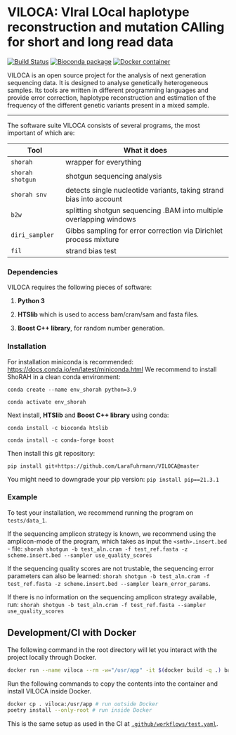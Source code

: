 VILOCA: VIral LOcal haplotype reconstruction and mutation CAlling for short and long read data
===============
[![Build Status](https://travis-ci.org/cbg-ethz/shorah.svg?branch=master)](https://travis-ci.org/cbg-ethz/shorah)
[![Bioconda package](https://img.shields.io/conda/dn/bioconda/shorah.svg?label=Bioconda)](https://bioconda.github.io/recipes/shorah/README.html)
[![Docker container](https://quay.io/repository/biocontainers/shorah/status)](https://quay.io/repository/biocontainers/shorah)


VILOCA is an open source project for the analysis of next generation sequencing
data. It is designed to analyse genetically heterogeneous samples. Its tools
are written in different programming languages and provide error correction,
haplotype reconstruction and estimation of the frequency of the different
genetic variants present in a mixed sample.

---

The software suite VILOCA consists of
several programs, the most important of which are:

| Tool           | What it does                                                        |
| -------------- | ------------------------------------------------------------------- |
| `shorah`       | wrapper for everything                                              |
|`shorah shotgun`| shotgun sequencing analysis                                         |
| `shorah snv`   | detects single nucleotide variants, taking strand bias into account |
| `b2w`          | splitting shotgun sequencing .BAM into multiple overlapping windows |
| `diri_sampler` | Gibbs sampling for error correction via Dirichlet process mixture   |
| `fil`          | strand bias test                                                    |

### Dependencies
VILOCA requires the following pieces of software:

1. **Python 3**

2. **HTSlib** which is used to access bam/cram/sam and fasta files.

3. **Boost C++ library**, for random number generation.

### Installation
For installation miniconda is recommended: https://docs.conda.io/en/latest/miniconda.html
We recommend to install ShoRAH in a clean conda environment:

`conda create --name env_shorah python=3.9`

`conda activate env_shorah`

Next install, **HTSlib** and **Boost C++ library** using conda:

`conda install -c bioconda htslib`

`conda install -c conda-forge boost`

Then install this git repository:

`pip install git+https://github.com/LaraFuhrmann/VILOCA@master`

You might need to downgrade your pip version:
`pip install pip==21.3.1`

### Example
To test your installation, we recommend running the program on `tests/data_1`.

If the sequencing amplicon strategy is known, we recommend using the amplicon-mode of the program, which takes as input the `<smth>.insert.bed` - file:
`shorah shotgun -b test_aln.cram -f test_ref.fasta -z scheme.insert.bed --sampler use_quality_scores`

If the sequencing quality scores are not trustable, the sequencing error parameters can also be learned:
`shorah shotgun -b test_aln.cram -f test_ref.fasta -z scheme.insert.bed --sampler learn_error_params`.

If there is no information on the sequencing amplicon strategy available, run:
`shorah shotgun -b test_aln.cram -f test_ref.fasta --sampler use_quality_scores`


## Development/CI with Docker
The following command in the root directory will let you interact with the project locally through Docker.
```bash
docker run --name viloca --rm -w="/usr/app" -it $(docker build -q .) bash
```
Run the following commands to copy the contents into the container and  install VILOCA inside Docker.
```bash
docker cp . viloca:/usr/app # run outside Docker
poetry install --only-root # run inside Docker
```

This is the same setup as used in the CI at [`.github/workflows/test.yaml`](.github/workflows/test.yaml).
